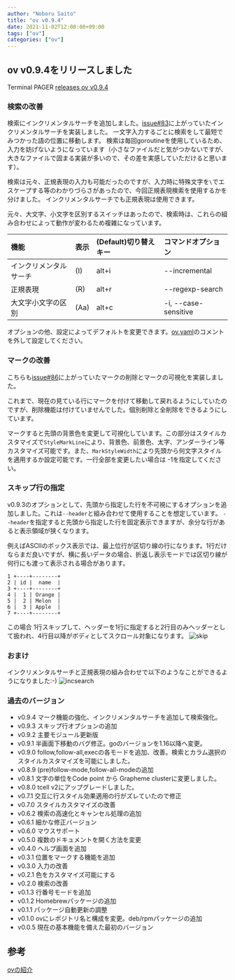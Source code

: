 ```yaml
---
author: "Noboru Saito"
title: "ov v0.9.4"
date: 2021-11-02T12:00:00+09:00
tags: ["ov"]
categories: ["ov"]
---
```


## ov v0.9.4をリリースしました

Terminal PAGER [releases ov v0.9.4](https://github.com/noborus/ov/releases/tag/v0.9.4)

### 検索の改善

検索にインクリメンタルサーチを追加しました。[issue#83](https://github.com/noborus/ov/issues/83)に上がっていたインクリメンタルサーチを実装しました。
一文字入力するごとに検索をして最短でみつかった語の位置に移動します。
検索は毎回goroutineを使用しているため、入力を妨げないようになっています（小さなファイルだと気がつかないですが、大きなファイルで固まる実装が多いので、その差を実感していただけると思います）。

検索は元々、正規表現の入力も可能だったのですが、入力時に特殊文字を`\`でエスケープする等のわかりづらさがあったので、今回正規表現検索を使用するかを分けました。
インクリメンタルサーチでも正規表現は使用できます。

元々、大文字、小文字を区別するスイッチはあったので、検索時は、これらの組み合わせによって動作が変わるため複雑になっています。

| 機能 | 表示 | (Default)切り替えキー | コマンドオプション |
|:---------|:--------|:----|:--------------|
| インクリメンタルサーチ | (I) | alt+i | --incremental |
| 正規表現 | (R) | alt+r | --regexp-search  |
| 大文字小文字の区別 | (Aa) | alt+c |  -i, --case-sensitive |

オプションの他、設定によってデフォルトを変更できます。[ov.yaml](https://github.com/noborus/ov/blob/master/ov.yaml)のコメントを外して設定してください。

### マークの改善

こちらも[issue#86](https://github.com/noborus/ov/issues/86)に上がっていたマークの削除とマークの可視化を実装しました。

これまで、現在の見ている行にマークを付けて移動して戻れるようにしていたのですが、削除機能は付けていませんでした。個別削除と全削除をできるようにしています。

マークすると先頭の背景色を変更して可視化しています。この部分はスタイルカスタマイズで`StyleMarkLine`により、背景色、前景色、太字、アンダーライン等カスタマイズ可能です。また、`MarkStyleWidth`により先頭から何文字スタイルを適用するか設定可能です。一行全部を変更したい場合は -1を指定してください。

### スキップ行の指定

v0.9.3のオプションとして、先頭から指定した行を不可視にするオプションを追加しました。これは`--header`と組み合わせて使用することを想定しています。
`--header`を指定すると先頭から指定した行を固定表示できますが、余分な行があると表示領域が狭くなります。

例えばASCIIのボックス表示では、最上位行が区切り線の行になります。1行だけならまだ良いですが、横に長いデータの場合、折返し表示モードでは区切り線が何行にも渡って表示される場合があります。

```
1 +----+--------+
2 | id |  name  |
3 +----+--------+
4 |  1 | Orange |
5 |  2 | Melon  |
6 |  3 | Apple  |
7 +----+--------+
```

この場合 1行スキップして、ヘッダーを1行に指定すると2行目のみヘッダーとして扱われ、4行目以降がボディとしてスクロール対象になります。
![skip](../ov093.gif)

### おまけ

インクリメンタルサーチと正規表現の組み合わせで以下のようなことができるようになりました:-)
![incsearch](../ov094.gif)

### 過去のバージョン

* v0.9.4 マーク機能の強化、インクリメンタルサーチを追加して検索強化。
* v0.9.3 スキップ行オプションの追加
* v0.9.2 主要モジュール更新版
* v0.9.1 半画面下移動のバグ修正。goのバージョンを1.16以降へ変更。
* v0.9.0 follow,follow-all,execの各モードを追加、改善。検索とカラム選択のスタイルカスタマイズを可能にしました。
* v0.8.9 (pre)follow-mode,follow-all-modeの追加
* v0.8.1 文字の単位をCode point から Grapheme clusterに変更しました。
* v0.8.0 tcell v2にアップグレードしました。
* v0.7.1 交互に行スタイル効果適用の行がズレていたので修正
* v0.7.0 スタイルカスタマイズの改善
* v0.6.2 検索の高速化とキャンセル処理の追加
* v0.6.1 細かな修正バージョン
* v0.6.0 マウスサポート
* v0.5.0 複数のドキュメントを開く方法を変更
* v0.4.0 ヘルプ画面を追加
* v0.3.1 位置をマークする機能を追加
* v0.3.0 入力の改善
* v0.2.1 色をカスタマイズ可能にする
* v0.2.0 検索の改善
* v0.1.3 行番号モードを追加
* v0.1.2 Homebrewパッケージの追加
* v0.1.1 パッケージ自動更新の調整
* v0.1.0 ovにレポジトリ名と構成を変更。deb/rpmパッケージの追加
* v0.0.5 現在の基本機能を備えた最初のバージョン

## 参考

[ovの紹介](../oviewer)
